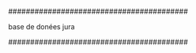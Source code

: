 #########################################

base de donées jura

#########################################
